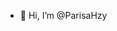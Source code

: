 - 👋 Hi, I’m @ParisaHzy

<!---
ParisaHzy/ParisaHzy is a IT engineer special Hard Ware and web developer.
--->
